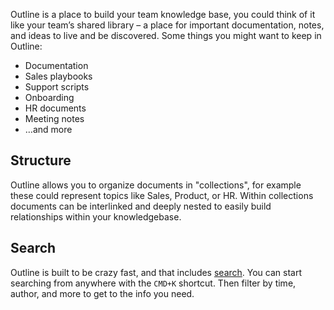 Outline is a place to build your team knowledge base, you could think of it like your team’s shared library – a place for important documentation, notes, and ideas to live and be discovered. Some things you might want to keep in Outline:

- Documentation
- Sales playbooks
- Support scripts
- Onboarding
- HR documents
- Meeting notes
- …and more

## Structure

Outline allows you to organize documents in "collections", for example these could represent topics like Sales, Product, or HR. Within collections documents can be interlinked and deeply nested to easily build relationships within your knowledgebase.

## Search

Outline is built to be crazy fast, and that includes [search](/search). You can start searching from anywhere with the `CMD+K` shortcut. Then filter by time, author, and more to get to the info you need.
